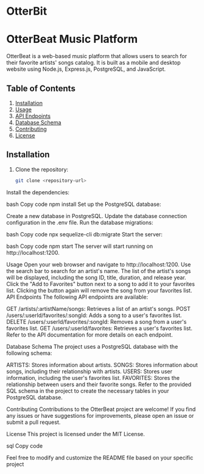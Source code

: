 # OtterBit
# OtterBeat Music Platform

OtterBeat is a web-based music platform that allows users to search for their favorite artists' songs catalog. It is built as a mobile and desktop website using Node.js, Express.js, PostgreSQL, and JavaScript.

## Table of Contents
1. [Installation](#installation)
2. [Usage](#usage)
3. [API Endpoints](#api-endpoints)
4. [Database Schema](#database-schema)
5. [Contributing](#contributing)
6. [License](#license)

## Installation

1. Clone the repository:

   ```bash
   git clone <repository-url>
Install the dependencies:

bash
Copy code
npm install
Set up the PostgreSQL database:

Create a new database in PostgreSQL.
Update the database connection configuration in the .env file.
Run the database migrations:

bash
Copy code
npx sequelize-cli db:migrate
Start the server:

bash
Copy code
npm start
The server will start running on http://localhost:1200.

Usage
Open your web browser and navigate to http://localhost:1200.
Use the search bar to search for an artist's name.
The list of the artist's songs will be displayed, including the song ID, title, duration, and release year.
Click the "Add to Favorites" button next to a song to add it to your favorites list. Clicking the button again will remove the song from your favorites list.
API Endpoints
The following API endpoints are available:

GET /artists/:artistName/songs: Retrieves a list of an artist's songs.
POST /users/:userId/favorites/:songId: Adds a song to a user's favorites list.
DELETE /users/:userId/favorites/:songId: Removes a song from a user's favorites list.
GET /users/:userId/favorites: Retrieves a user's favorites list.
Refer to the API documentation for more details on each endpoint.

Database Schema
The project uses a PostgreSQL database with the following schema:

ARTISTS: Stores information about artists.
SONGS: Stores information about songs, including their relationship with artists.
USERS: Stores user information, including the user's favorites list.
FAVORITES: Stores the relationship between users and their favorite songs.
Refer to the provided SQL schema in the project to create the necessary tables in your PostgreSQL database.

Contributing
Contributions to the OtterBeat project are welcome! If you find any issues or have suggestions for improvements, please open an issue or submit a pull request.

License
This project is licensed under the MIT License.

sql
Copy code

Feel free to modify and customize the README file based on your specific project
